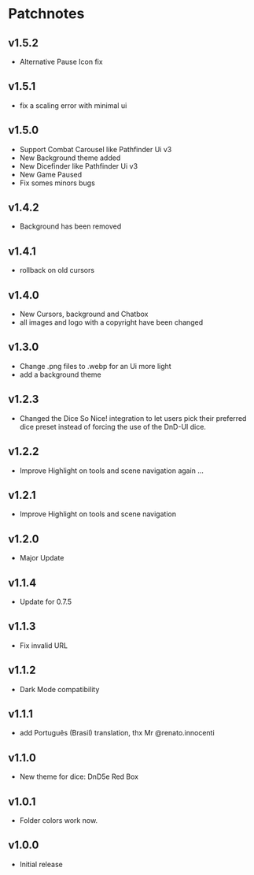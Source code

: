 # Patchnotes

## v1.5.2
- Alternative Pause Icon fix

## v1.5.1
- fix a scaling error with minimal ui

## v1.5.0
- Support Combat Carousel like Pathfinder Ui v3
- New Background theme added
- New Dicefinder like Pathfinder Ui v3
- New Game Paused
- Fix somes minors bugs

## v1.4.2
- Background has been removed

## v1.4.1
- rollback on old cursors

## v1.4.0
- New Cursors, background and Chatbox
- all images and logo with a copyright have been changed

## v1.3.0
- Change .png files to .webp for an Ui more light
- add a background theme

## v1.2.3
- Changed the Dice So Nice! integration to let users pick their preferred dice preset instead of forcing the use of the DnD-UI dice.

## v1.2.2
- Improve Highlight on tools and scene navigation again ...

## v1.2.1
- Improve Highlight on tools and scene navigation

## v1.2.0
- Major Update

## v1.1.4
- Update for 0.7.5

## v1.1.3
- Fix invalid URL

## v1.1.2
- Dark Mode compatibility

## v1.1.1
- add Português (Brasil) translation, thx Mr @renato.innocenti

## v1.1.0
- New theme for dice: DnD5e Red Box

## v1.0.1
- Folder colors work now.

## v1.0.0
- Initial release 
